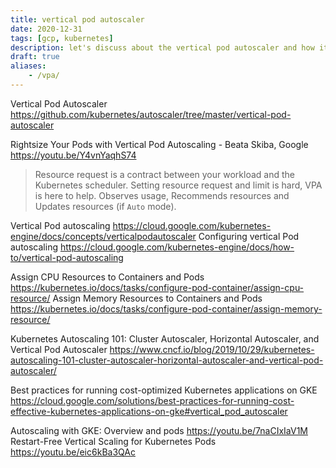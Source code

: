 ```yaml
---
title: vertical pod autoscaler
date: 2020-12-31
tags: [gcp, kubernetes]
description: let's discuss about the vertical pod autoscaler and how it could help setting resources request and limits.
draft: true
aliases:
    - /vpa/
---
```


Vertical Pod Autoscaler
https://github.com/kubernetes/autoscaler/tree/master/vertical-pod-autoscaler

Rightsize Your Pods with Vertical Pod Autoscaling - Beata Skiba, Google
https://youtu.be/Y4vnYaqhS74
> Resource request is a contract between your workload and the Kubernetes scheduler.
> Setting resource request and limit is hard, VPA is here to help.
> Observes usage, Recommends resources and Updates resources (if `Auto` mode).

Vertical Pod autoscaling
https://cloud.google.com/kubernetes-engine/docs/concepts/verticalpodautoscaler
Configuring vertical Pod autoscaling
https://cloud.google.com/kubernetes-engine/docs/how-to/vertical-pod-autoscaling

Assign CPU Resources to Containers and Pods
https://kubernetes.io/docs/tasks/configure-pod-container/assign-cpu-resource/
Assign Memory Resources to Containers and Pods
https://kubernetes.io/docs/tasks/configure-pod-container/assign-memory-resource/

Kubernetes Autoscaling 101: Cluster Autoscaler, Horizontal Autoscaler, and Vertical Pod Autoscaler
https://www.cncf.io/blog/2019/10/29/kubernetes-autoscaling-101-cluster-autoscaler-horizontal-autoscaler-and-vertical-pod-autoscaler/

Best practices for running cost-optimized Kubernetes applications on GKE
https://cloud.google.com/solutions/best-practices-for-running-cost-effective-kubernetes-applications-on-gke#vertical_pod_autoscaler


Autoscaling with GKE: Overview and pods
https://youtu.be/7naCIxIaV1M
Restart-Free Vertical Scaling for Kubernetes Pods
https://youtu.be/eic6kBa3QAc


